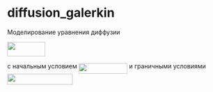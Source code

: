 # diffusion_galerkin

Моделирование уравнения диффузии

<img src="/tex/d432a93a95dd8685c03400030b164686.svg?invert_in_darkmode&sanitize=true" align=middle width=87.102477pt height=33.20539859999999pt/>

с начальным условием
<img src="/tex/2c93875067c06ba6c47b6192f132b16a.svg?invert_in_darkmode&sanitize=true" align=middle width=111.80366669999998pt height=24.65753399999998pt/>
и граничными условиями 
<img src="/tex/80404d12fe0a369b4863e737e6dde760.svg?invert_in_darkmode&sanitize=true" align=middle width=150.1426311pt height=24.65753399999998pt/>
